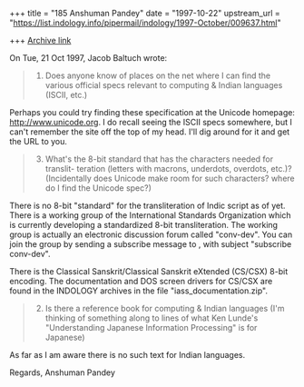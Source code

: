 +++
title = "185 Anshuman Pandey"
date = "1997-10-22"
upstream_url = "https://list.indology.info/pipermail/indology/1997-October/009637.html"

+++
[Archive link](https://list.indology.info/pipermail/indology/1997-October/009637.html)

On Tue, 21 Oct 1997, Jacob Baltuch wrote:

> 1. Does anyone know of places on the net where I can find the various
>    official specs relevant to computing & Indian languages (ISCII, etc.)

Perhaps you could try finding these specification at the Unicode homepage:
<http://www.unicode.org>. I do recall seeing the ISCII specs somewhere,
but I can't remember the site off the top of my head. I'll dig around for
it and get the URL to you.

>
> 3. What's the 8-bit standard that has the characters needed for translit-
>    teration (letters with macrons, underdots, overdots, etc.)? (Incidentally
>    does Unicode make room for such characters? where do I find the Unicode
>    spec?)

There is no 8-bit "standard" for the transliteration of Indic script as
of yet. There is a working group of the International Standards
Organization which is currently developing a standardized 8-bit
transliteration. The working group is actually an electronic discussion
forum called "conv-dev". You can join the group by sending a subscribe
message to <majordomo at elot.gr>, with subject "subscribe conv-dev".

There is the Classical Sanskrit/Classical Sanskrit eXtended (CS/CSX)
8-bit encoding. The documentation and DOS screen drivers for CS/CSX are
found in the INDOLOGY archives in the file "iass_documentation.zip".

> 2. Is there a reference book for computing & Indian languages (I'm thinking
>    of something along to lines of what Ken Lunde's "Understanding Japanese
>    Information Processing" is for Japanese)

As far as I am aware there is no such text for Indian languages.

Regards,
Anshuman Pandey



